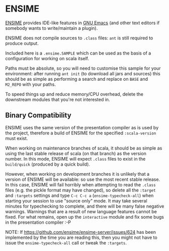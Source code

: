 ENSIME
======

[ENSIME](https://github.com/ensime/ensime-server) provides IDE-like
features in [GNU Emacs](http://www.gnu.org/software/emacs/) (and
other text editors if somebody wants to write/maintain a plugin).

ENSIME does not compile sources to `.class` files: `ant` is still
required to produce output.

Included here is a `.ensime.SAMPLE` which can be used as the basis of
a configuration for working on scala itself.

Paths must be absolute, so you will need to customise this sample for
your environment: after running `ant init` (to download all jars and
sources) this should be as simple as performing a search and replace
on `BASE` and `M2_REPO` with your paths.

To speed things up and reduce memory/CPU overhead, delete the
downstream modules that you're not interested in.

Binary Compatibility
--------------------

ENSIME uses the same version of the presentation compiler as is used
by the project, therefore a build of ENSIME for the specified
`:scala-version` must exist.

When working on maintenance branches of scala, it should be as
simple as using the last stable release of scala (on that branch) as
the version number. In this mode, ENSIME will expect `.class` files to
exist in the `build/quick` (produced by a quick build).

However, when working on development branches it is unlikely that a
version of ENSIME will be available: so use the most recent stable
release. In this case, ENSIME will fail horribly when attempting to
read the `.class` files (e.g. the pickle format may have changed), so
delete all the `:target` and `:targets` settings and type `C-c C-c a`
(`ensime-typecheck-all`) when starting your session to use "source
only" mode. It may take several minutes for typechecking to complete,
and there will be many false negative warnings. Warnings that are a
result of new language features cannot be fixed. For what remains,
open up the `interactive` module and fix some bugs in the presentation
compiler :-P

NOTE: If https://github.com/ensime/ensime-server/issues/624 has been
implemented by the time you are reading this, then you might not have
to issue the `ensime-typecheck-all` call or tweak the `:targets`.
